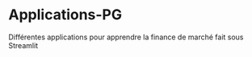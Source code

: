 # Applications-PG
Différentes applications pour apprendre la finance de marché fait sous Streamlit


